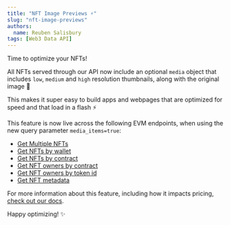 ```yaml
---
title: "NFT Image Previews ⚡"
slug: "nft-image-previews"
authors:
  name: Reuben Salisbury
tags: [Web3 Data API]
---
```


Time to optimize your NFTs!

<!-- truncate -->

All NFTs served through our API now include an optional `media` object that includes `low`, `medium` and `high` resolution thumbnails, along with the original image 🎉

This makes it super easy to build apps and webpages that are optimized for speed and that load in a flash ⚡

<!--truncate-->

This feature is now live across the following EVM endpoints, when using the new query parameter `media_items=true`:

* [Get Multiple NFTs](/web3-data-api/evm/reference/get-multiple-nfts)
* [Get NFTs by wallet](/web3-data-api/evm/reference/get-wallet-nfts)
* [Get NFTs by contract](/web3-data-api/evm/reference/get-contract-nfts)
* [Get NFT owners by contract](/web3-data-api/evm/reference/get-nft-owners)
* [Get NFT owners by token id](/web3-data-api/evm/reference/get-nft-token-id-owners)
* [Get NFT metadata](/web3-data-api/evm/reference/get-nft-metadata)

For more information about this feature, including how it impacts pricing, [check out our docs](/web3-data-api/evm/nft-image-previews).

Happy optimizing! ✨
